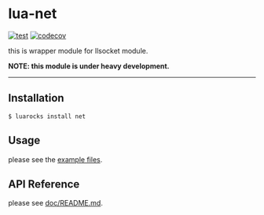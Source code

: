 lua-net
=======

[![test](https://github.com/mah0x211/lua-net/actions/workflows/test.yml/badge.svg)](https://github.com/mah0x211/lua-net/actions/workflows/test.yml)
[![codecov](https://codecov.io/gh/mah0x211/lua-net/branch/master/graph/badge.svg)](https://codecov.io/gh/mah0x211/lua-net)


this is wrapper module for llsocket module.

**NOTE: this module is under heavy development.**

***


## Installation

```
$ luarocks install net
```


## Usage

please see the [example files](example/).


## API Reference

please see [doc/README.md](doc/README.md).

